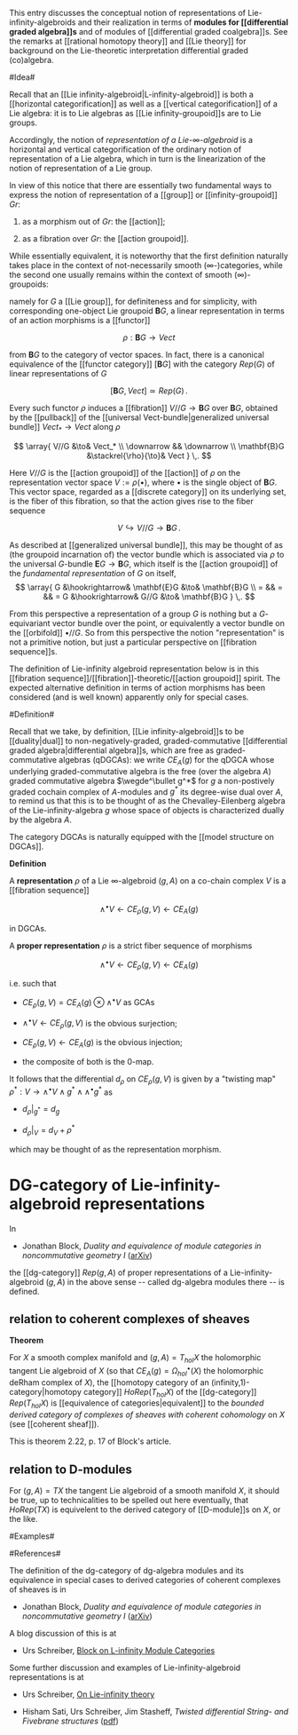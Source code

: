 
This entry discusses the conceptual notion of representations 
of Lie-infinity-algebroids and their realization in terms of
**modules for [[differential graded algebra]]s**
and of modules of [[differential graded coalgebra]]s. 
See the remarks at [[rational homotopy theory]] and
[[Lie theory]] for background on the Lie-theoretic interpretation
differential graded (co)algebra.

#Idea#

Recall that an [[Lie infinity-algebroid|L-infinity-algebroid]] is both a
[[horizontal categorification]] as well as a 
[[vertical categorification]] of a Lie algebra: it is
to Lie algebras as [[Lie infinity-groupoid]]s are to Lie groups.

Accordingly, the notion of _representation of a Lie-$\infty$-algebroid_
is a horizontal and vertical categorification of the ordinary notion of
representation of a Lie algebra, which in turn is the linearization of
the notion of representation of a Lie group.

In view of this notice that 
there are essentially two fundamental ways to express the notion of
representation of a [[group]] or [[infinity-groupoid]] $Gr$:

1. as a morphism out of $Gr$: the [[action]];

1. as a fibration over $Gr$: the [[action groupoid]].

While essentially equivalent, it is noteworthy that the first definition
naturally takes place in the context of not-necessarily smooth ($\infty$-)categories, 
while the second one usually remains within the context of smooth ($\infty$)-groupoids: 

namely for $G$ a [[Lie group]], for definiteness and for simplicity, 
with corresponding one-object Lie groupoid
$\mathbf{B}G$, a linear representation in terms of an action morphisms is a [[functor]]

$$
  \rho : \mathbf{B}G \to Vect
$$

from $\mathbf{B}G$ to the category of vector spaces. In fact, there is a
canonical equivalence of the [[functor category]] $[\mathbf{B}G]$ with the
category $Rep(G)$ of linear representations of $G$

$$
  [\mathbf{B}G, Vect] \simeq Rep(G)
  \,.
$$

Every such functor $\rho$ induces a [[fibration]] $V//G \to \mathbf{B}G$ 
over $\mathbf{B}G$, obtained by
the [[pullback]] of the [[universal Vect-bundle|generalized universal bundle]]
$Vect_* \to Vect$ along $\rho$

$$
  \array{
    V//G &\to& Vect_*
    \\
    \downarrow && \downarrow
    \\
    \mathbf{B}G &\stackrel{\rho}{\to}& Vect
  }
  \,.
$$

Here $V//G$ is the [[action groupoid]] of the [[action]] of $\rho$ on the
representation vector space $V := \rho(\bullet)$, where $\bullet$ is the
single object of $\mathbf{B}G$. This vector space, regarded as a [[discrete category]]
on its underlying set, is the fiber of this fibration, so that the action gives
rise to the fiber sequence

$$
  V \hookrightarrow V//G \to \mathbf{B}G
  \,.
$$

As described at [[generalized universal bundle]], this may be thought of as
(the groupoid incarnation of) the vector bundle which is associated via $\rho$
to the universal $G$-bundle $\mathbf{E}G  \to \mathbf{B}G$, which itself 
is the [[action groupoid]] of the _fundamental representation_ of $G$ on itself,
$$
  \array{
     G &\hookrightarrow& \mathbf{E}G &\to& \mathbf{B}G
     \\
     = && = && =
     G &\hookrightarrow& G//G &\to& \mathbf{B}G
   }
   \,.
$$

From this perspective a representation of a group $G$ is 
nothing but a $G$-equivariant
vector bundle over the point, or equivalently a vector bundle on the
[[orbifold]] $\bullet//G$.
So from this perspective the notion "representation" is not a primitive
notion, but just a particular perspective on [[fibration sequence]]s.

The definition of Lie-infinity algebroid representation below is in this
[[fibration sequence]]/[[fibration]]-theoretic/[[action groupoid]] spirit. 
The expected alternative definition in terms of
action morphisms has been considered (and is well known) apparently only
for special cases.



#Definition#


Recall that we take, by definition, [[Lie infinity-algebroid]]s to be 
[[duality|dual]] to non-negatively-graded,  graded-commutative 
[[differential graded algebra|differential algebra]]s, which are
free as graded-commutative algebras (qDGCAs): we write
$CE_A(g)$ for the qDGCA whose underlying graded-commutative algebra
is the free (over the algebra $A$) graded commutative algebra
$\wegde^\bullet g^*$ for $g$ a non-postively graded cochain complex of
$A$-modules and $g^*$ its degree-wise dual over $A$, to remind us
that this is to be thought of as the Chevalley-Eilenberg algebra
of the Lie-infinity-algebra $g$ whose space of objects is characterized
dually by the algebra $A$.

The category DGCAs is naturally equipped with the 
[[model structure on DGCAs]]. 

**Definition**

A **representation** $\rho$ of a Lie $\infty$-algebroid $(g, A)$ on a 
co-chain complex $V$ is a [[fibration sequence]]

$$
  \wedge^\bullet V \leftarrow CE_\rho(g,V) \leftarrow CE_A(g)
$$

in DGCAs.

A **proper representation** $\rho$ is a strict fiber sequence of morphisms

$$
  \wedge^\bullet V \leftarrow CE_\rho(g,V) \leftarrow CE_A(g)
$$

i.e. such that 

* $CE_\rho(g,V) = CE_A(g) \otimes \wedge^\bullet V$ as GCAs

* $\wedge^\bullet V \leftarrow CE_\rho(g,V)$ is the obvious surjection;

* $CE_\rho(g,V) \leftarrow CE_A(g)$ is the obvious injection;

* the composite of both is the 0-map.

It follows that the differential $d_\rho$ on $CE_\rho(g,V)$ is given by
a "twisting map" $\rho^* : V \to \wedge^\bullet V \wedge g^* \wedge \wedge^\bullet g^*$ as

* $d_\rho|_{g^*} = d_g$

* $d_\rho|_{V} = d_V + \rho^*$

which may be thought of as the representation morphism.

# DG-category of Lie-infinity-algebroid representations #

In 

* Jonathan Block, _Duality and equivalence of module categories in noncommutative geometry I_
([arXiv]())

the [[dg-category]] $Rep(g,A)$ of proper representations of a Lie-infinity-algebroid
$(g,A)$ in the above sense -- called dg-algebra modules there -- is defined.



## relation to coherent complexes of sheaves ##


**Theorem**

For $X$ a smooth complex manifold and $(g,A) = T_{hol} X$ the holomorphic tangent Lie algebroid
of $X$ (so that $CE_A(g) = \Omega^\bullet_{hol}(X)$ the holomorphic deRham complex of $X$), 
the [[homotopy category of an (infinity,1)-category|homotopy category]]
$Ho Rep(T_{hol} X)$ of the [[dg-category]] $Rep(T_{hol} X)$ is [[equivalence of categories|equivalent]]
to the _bounded derived category of complexes of sheaves with coherent cohomology_ on $X$
(see [[coherent sheaf]]).

This is theorem 2.22, p. 17 of Block's article.







## relation to D-modules ##

For $(g,A) = T X$ the tangent Lie algebroid of a smooth manifold $X$, it should be true,
up to technicalities to be spelled out here eventually, that $Ho Rep(T X)$ is equivelent
to the derived category of [[D-module]]s on $X$, or the like.


#Examples#


#References#

The definition of the dg-category of dg-algebra modules and its
equivalence in special cases to derived categories of coherent complexes of sheaves is
in

* Jonathan Block, _Duality and equivalence of module categories in noncommutative geometry I_
([arXiv](http://arxiv.org/abs/math/0509284))

A blog discussion of this is at

* Urs Schreiber,  [Block on L-infinity Module Categories](http://golem.ph.utexas.edu/category/2008/06/block_on_loo_module_categories.html)

Some further discussion and examples of Lie-infinity-algebroid representations is at

* Urs Schreiber, [On Lie-infinity theory](http://golem.ph.utexas.edu/category/2008/05/action_lie_infinityalgebroids.html)

* Hisham Sati, Urs Schreiber, Jim Stasheff, _Twisted differential String- and Fivebrane structures_ ([pdf](http://www.math.uni-hamburg.de/home/schreiber/5twist.pdf))